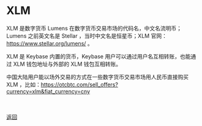 # XLM

XLM 是数字货币 Lumens 在数字货币交易市场的代码名，中文名流明币；Lumens 之前英文名是 Stellar ，当时中文名是恒星币；XLM 官网：<a href="https://www.stellar.org/lumens/">https://www.stellar.org/lumens/</a> 。

XLM 是 Keybase 内置的货币，Keybase 用户可以通过用户名互相转账，也能通过 XLM 钱包地址与外部的 XLM 钱包互相转账。

中国大陆用户能以场外交易的方式在一些数字货币交易市场用人民币直接购买 XLM ，比如：<a href="https://otcbtc.com/sell_offers?currency=xlm&fiat_currency=cny">https://otcbtc.com/sell_offers?currency=xlm&fiat_currency=cny</a>


<br><br><a href="https://wgredlong.github.io/getkey.html/">返回</a>
